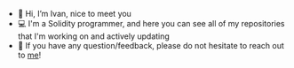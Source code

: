 - 👋 Hi, I’m Ivan, nice to meet you
- 💻 I'm a Solidity programmer, and here you can see all of my repositories that I'm working on and actively updating
- 💬 If you have any question/feedback, please do not hesitate to reach out to [me](https://www.linkedin.com/in/ivan-leskov-4b5664189/)!
 
<!---
Gincral/Gincral is a ✨ special ✨ repository because its `README.md` (this file) appears on your GitHub profile.
You can click the Preview link to take a look at your changes.
--->
